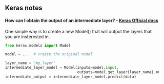 ## Keras notes

#### How can I obtain the output of an intermediate layer? - [Keras Official docs](https://keras.io/getting-started/faq/#how-can-i-obtain-the-output-of-an-intermediate-layer)
One simple way is to create a new Model() that will output the layers that you are insterested in.
```python
from keras.models import Model

model = ...  # create the original model

layer_name = 'my_layer'
intermediate_layer_model = Model(inputs=model.input,
                                 outputs=model.get_layer(layer_name).output)
intermediate_output = intermediate_layer_model.predict(data)
```


